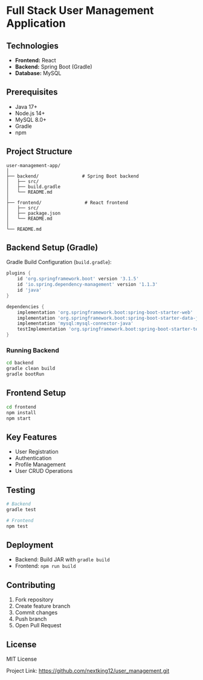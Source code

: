 # Full Stack User Management Application

## Technologies
- **Frontend:** React
- **Backend:** Spring Boot (Gradle)
- **Database:** MySQL

## Prerequisites
- Java 17+
- Node.js 14+
- MySQL 8.0+
- Gradle
- npm

## Project Structure
```
user-management-app/
│
├── backend/                # Spring Boot backend
│   ├── src/
│   ├── build.gradle
│   └── README.md
│
├── frontend/                # React frontend
│   ├── src/
│   ├── package.json
│   └── README.md
│
└── README.md
```

## Backend Setup (Gradle)

Gradle Build Configuration (`build.gradle`):
```gradle
plugins {
    id 'org.springframework.boot' version '3.1.5'
    id 'io.spring.dependency-management' version '1.1.3'
    id 'java'
}

dependencies {
    implementation 'org.springframework.boot:spring-boot-starter-web'
    implementation 'org.springframework.boot:spring-boot-starter-data-jpa'
    implementation 'mysql:mysql-connector-java'
    testImplementation 'org.springframework.boot:spring-boot-starter-test'
}
```

### Running Backend
```bash
cd backend
gradle clean build
gradle bootRun
```

## Frontend Setup
```bash
cd frontend
npm install
npm start
```

## Key Features
- User Registration
- Authentication
- Profile Management
- User CRUD Operations


## Testing
```bash
# Backend
gradle test

# Frontend
npm test
```

## Deployment
- Backend: Build JAR with `gradle build`
- Frontend: `npm run build`

## Contributing
1. Fork repository
2. Create feature branch
3. Commit changes
4. Push branch
5. Open Pull Request

## License
MIT License

Project Link: https://github.com/nextking12/user_management.git
